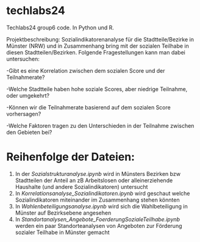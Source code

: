 # techlabs24
Techlabs24 group6 code. In Python und R.

Projektbeschreibung: Sozialindikatorenanalyse für die Stadtteile/Bezirke in Münster (NRW) und in Zusammenhang bring mit der sozialen Teilhabe in diesen Stadtteilen/Bezirken. Folgende Fragestellungen kann man dabei untersuchen:

-Gibt es eine Korrelation zwischen dem sozialen Score und der Teilnahmerate?

-Welche Stadtteile haben hohe soziale Scores, aber niedrige Teilnahme, oder umgekehrt?

-Können wir die Teilnahmerate basierend auf dem sozialen Score vorhersagen?

-Welche Faktoren tragen zu den Unterschieden in der Teilnahme zwischen den Gebieten bei?

# Reihenfolge der Dateien:
1. In der *Sozialstrukturanalyse.ipynb* wird in Münsters Bezirken bzw Stadtteilen der Anteil an zB Arbeitslosen oder alleinerziehende Haushalte (und andere Sozialindikatoren) untersucht
2. In *Korrelationsanalyse_Sozialindikatoren.ipynb* wird geschaut welche Sozialindikatoren miteinander im Zusammenhang stehen könnten
3. In *Wahlenbeteiligungsanalyse.ipynb* wird sich die Wahlbeteiligung in Münster auf Bezirksebene angesehen
4. In *Standortanalysen_Angebote_FoerderungSozialeTeilhabe.ipynb* werden ein paar Standorteanalysen von Angeboten zur Förderung sozialer Teilhabe in Münster gemacht


